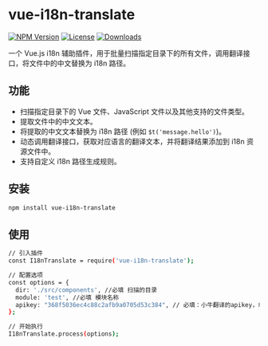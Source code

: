 # vue-i18n-translate

[![NPM Version](https://img.shields.io/npm/v/vue-i18n-translate.svg)](https://www.npmjs.com/package/vue-i18n-translate)
[![License](https://img.shields.io/npm/l/vue-i18n-translate.svg)](https://www.npmjs.com/package/vue-i18n-translate)
[![Downloads](https://img.shields.io/npm/dm/vue-i18n-translate.svg)](https://www.npmjs.com/package/vue-i18n-translate)

一个 Vue.js i18n 辅助插件，用于批量扫描指定目录下的所有文件，调用翻译接口，将文件中的中文替换为 i18n 路径。

## 功能

* 扫描指定目录下的 Vue 文件、JavaScript 文件以及其他支持的文件类型。
* 提取文件中的中文文本。
* 将提取的中文文本替换为 i18n 路径 (例如 `$t('message.hello')`)。
* 动态调用翻译接口，获取对应语言的翻译文本，并将翻译结果添加到 i18n 资源文件中。
* 支持自定义 i18n 路径生成规则。

## 安装

```bash
npm install vue-i18n-translate
```

## 使用

```bash
// 引入插件
const I18nTranslate = require('vue-i18n-translate');

// 配置选项
const options = {
  dir: './src/components', //必填 扫描的目录
  module: 'test', //必填 模块名称 
  apikey: "368f5036ec4c88c2afb9a0705d53c384", // 必填：小牛翻译的apikey，单日赠送200000字符翻译额度，可以自己去官网申请
};

// 开始执行
I18nTranslate.process(options);
```
